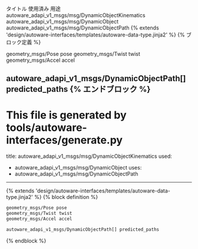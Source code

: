 タイトル	使用済み	用途
autoware_adapi_v1_msgs/msg/DynamicObjectKinematics
autoware_adapi_v1_msgs/msg/DynamicObject
autoware_adapi_v1_msgs/msg/DynamicObjectPath
{% extends 'design/autoware-interfaces/templates/autoware-data-type.jinja2' %} {% ブロック定義 %}

geometry_msgs/Pose pose
geometry_msgs/Twist twist
geometry_msgs/Accel accel

autoware_adapi_v1_msgs/DynamicObjectPath[] predicted_paths
{% エンドブロック %}
---
# This file is generated by tools/autoware-interfaces/generate.py
title: autoware_adapi_v1_msgs/msg/DynamicObjectKinematics
used:
  - autoware_adapi_v1_msgs/msg/DynamicObject
uses:
  - autoware_adapi_v1_msgs/msg/DynamicObjectPath
---

{% extends 'design/autoware-interfaces/templates/autoware-data-type.jinja2' %}
{% block definition %}

```txt
geometry_msgs/Pose pose
geometry_msgs/Twist twist
geometry_msgs/Accel accel

autoware_adapi_v1_msgs/DynamicObjectPath[] predicted_paths
```

{% endblock %}
